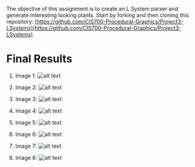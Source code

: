 
The objective of this assignment is to create an L System parser and generate interesting looking plants. Start by forking and then cloning this repository: [https://github.com/CIS700-Procedural-Graphics/Project3-LSystems](https://github.com/CIS700-Procedural-Graphics/Project3-LSystems)

# Final Results

1. Image 1:
![alt text](https://github.com/MegSesh/Project2-Toolbox-Functions/blob/master/results/controls.png "Image 1")


2. Image 2:
![alt text](https://github.com/MegSesh/Project2-Toolbox-Functions/blob/master/results/wing_down.png "Image 2")


3. Image 3:
![alt text](https://github.com/MegSesh/Project2-Toolbox-Functions/blob/master/results/wing_up.png "Image 3")


4. Image 4:
![alt text](https://github.com/MegSesh/Project2-Toolbox-Functions/blob/master/results/wing_up.png "Image 4")


5. Image 5:
![alt text](https://github.com/MegSesh/Project2-Toolbox-Functions/blob/master/results/wing_up.png "Image 5")


6. Image 6:
![alt text](https://github.com/MegSesh/Project2-Toolbox-Functions/blob/master/results/wing_up.png "Image 6")


7. Image 7:
![alt text](https://github.com/MegSesh/Project2-Toolbox-Functions/blob/master/results/wing_up.png "Image 7")


8. Image 8:
![alt text](https://github.com/MegSesh/Project2-Toolbox-Functions/blob/master/results/wing_up.png "Image 8")
